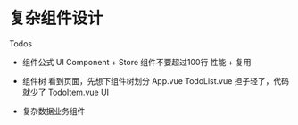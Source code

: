 # 复杂组件设计

Todos

- 组件公式
    UI Component + Store
    组件不要超过100行
    性能 + 复用
- 组件树
    看到页面，先想下组件树划分
    App.vue
    TodoList.vue 担子轻了，代码就少了
    TodoItem.vue UI

- 复杂数据业务组件